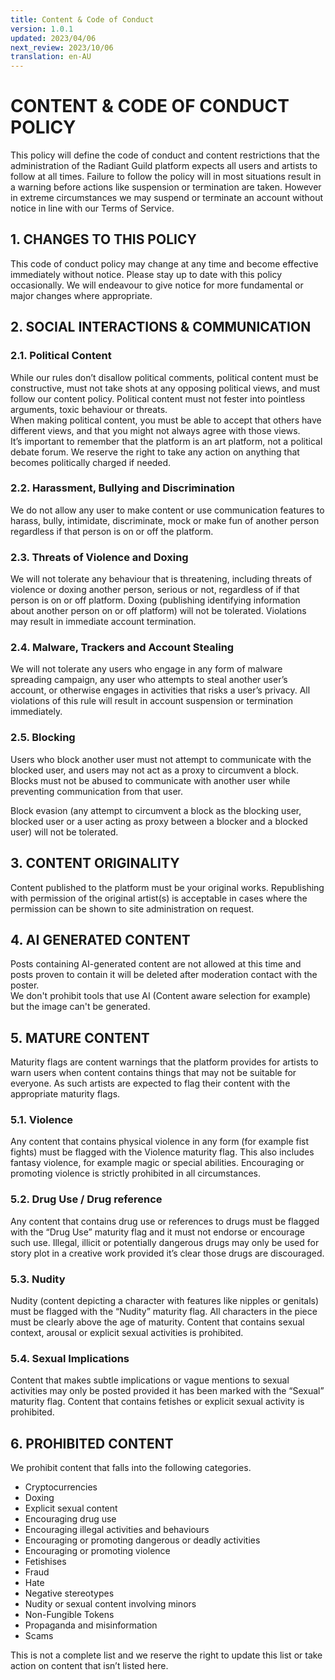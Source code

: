 ```yaml
---
title: Content & Code of Conduct
version: 1.0.1
updated: 2023/04/06
next_review: 2023/10/06
translation: en-AU
---
```


# CONTENT & CODE OF CONDUCT POLICY
This policy will define the code of conduct and content restrictions that the administration of the Radiant Guild platform expects all users and artists to follow at all times. Failure to follow the policy will in most situations result in a warning before actions like suspension or termination are taken. However in extreme circumstances we may suspend or terminate an account without notice in line with our Terms of Service.

## 1. CHANGES TO THIS POLICY
This code of conduct policy may change at any time and become effective immediately without notice. Please stay up to date with this policy occasionally. We will endeavour to give notice for more fundamental or major changes where appropriate.

## 2. SOCIAL INTERACTIONS & COMMUNICATION
### 2.1. Political Content
While our rules don’t disallow political comments, political content must be constructive, must not take shots at any opposing political views, and must follow our content policy. Political content must not fester into pointless arguments, toxic behaviour or threats.  
When making political content, you must be able to accept that others have different views, and that you might not always agree with those views.  
It’s important to remember that the platform is an art platform, not a political debate forum. We reserve the right to take any action on anything that becomes politically charged if needed.

### 2.2. Harassment, Bullying and Discrimination
We do not allow any user to make content or use communication features to harass, bully, intimidate, discriminate, mock or make fun of another person regardless if that person is on or off the platform.
### 2.3. Threats of Violence and Doxing
We will not tolerate any behaviour that is threatening, including threats of violence or doxing another person, serious or not, regardless of if that person is on or off platform. Doxing (publishing identifying information about another person on or off platform) will not be tolerated. Violations may result in immediate account termination.
### 2.4. Malware, Trackers and Account Stealing
We will not tolerate any users who engage in any form of malware spreading campaign, any user who attempts to steal another user’s account, or otherwise engages in activities that risks a user’s privacy. All violations of this rule will result in account suspension or termination immediately.
### 2.5. Blocking
Users who block another user must not attempt to communicate with the blocked user, and users may not act as a proxy to circumvent a block. Blocks must not be abused to communicate with another user while preventing communication from that user.

Block evasion (any attempt to circumvent a block as the blocking user, blocked user or a user acting as proxy between a blocker and a blocked user) will not be tolerated.

## 3. CONTENT ORIGINALITY
Content published to the platform must be your original works. Republishing with permission of the original artist(s) is acceptable in cases where the permission can be shown to site administration on request.

## 4. AI GENERATED CONTENT
Posts containing AI-generated content are not allowed at this time and posts proven to contain it will be deleted after moderation contact with the poster.  
We don't prohibit tools that use AI (Content aware selection for example) but the image can't be generated.

## 5. MATURE CONTENT
Maturity flags are content warnings that the platform provides for artists to warn users when content contains things that may not be suitable for everyone. As such artists are expected to flag their content with the appropriate maturity flags.
### 5.1. Violence
Any content that contains physical violence in any form (for example fist fights) must be flagged with the Violence maturity flag. This also includes fantasy violence, for example magic or special abilities. Encouraging or promoting violence is strictly prohibited in all circumstances.
### 5.2. Drug Use / Drug reference
Any content that contains drug use or references to drugs must be flagged with the “Drug Use” maturity flag and it must not endorse or encourage such use. Illegal, illicit or potentially dangerous drugs may only be used for story plot in a creative work provided it’s clear those drugs are discouraged.
### 5.3. Nudity
Nudity (content depicting a character with features like nipples or genitals) must be flagged with the “Nudity” maturity flag. All characters in the piece must be clearly above the age of maturity. Content that contains sexual context, arousal or explicit sexual activities is prohibited.
### 5.4. Sexual Implications
Content that makes subtle implications or vague mentions to sexual activities may only be posted provided it has been marked with the “Sexual” maturity flag. Content that contains fetishes or explicit sexual activity is prohibited.

## 6. PROHIBITED CONTENT
We prohibit content that falls into the following categories.
- Cryptocurrencies
- Doxing
- Explicit sexual content
- Encouraging drug use
- Encouraging illegal activities and behaviours
- Encouraging or promoting dangerous or deadly activities
- Encouraging or promoting violence
- Fetishises
- Fraud
- Hate
- Negative stereotypes
- Nudity or sexual content involving minors
- Non-Fungible Tokens
- Propaganda and misinformation
- Scams

This is not a complete list and we reserve the right to update this list or take action on content that isn’t listed here.
